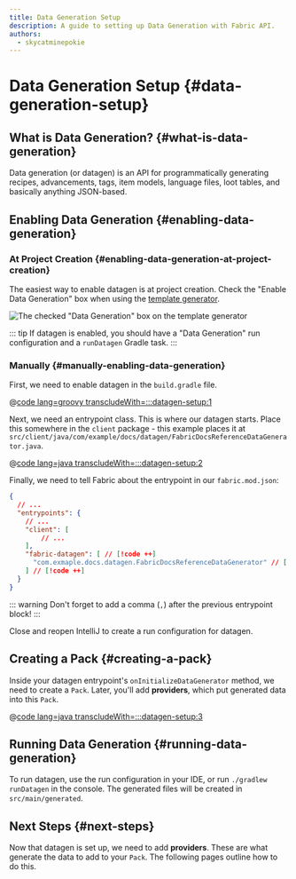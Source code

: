 ```yaml
---
title: Data Generation Setup
description: A guide to setting up Data Generation with Fabric API.
authors:
  - skycatminepokie
---
```


# Data Generation Setup {#data-generation-setup}

## What is Data Generation? {#what-is-data-generation}
Data generation (or datagen) is an API for programmatically generating recipes, advancements, tags, item models, language files, loot tables, and basically anything JSON-based.

## Enabling Data Generation {#enabling-data-generation}

### At Project Creation {#enabling-data-generation-at-project-creation}
The easiest way to enable datagen is at project creation. Check the "Enable Data Generation" box when using the [template generator](https://fabricmc.net/develop/template/).

![The checked "Data Generation" box on the template generator](/assets/develop/data-generation/data_generation_setup_01.png)

::: tip
If datagen is enabled, you should have a "Data Generation" run configuration and a `runDatagen` Gradle task.
:::

### Manually {#manually-enabling-data-generation}
First, we need to enable datagen in the `build.gradle` file.

@[code lang=groovy transcludeWith=:::datagen-setup:1](@/reference/build.gradle)

Next, we need an entrypoint class. This is where our datagen starts. Place this somewhere in the `client` package - this example places it at `src/client/java/com/example/docs/datagen/FabricDocsReferenceDataGenerator.java`.

@[code lang=java transcludeWith=:::datagen-setup:2](@/reference/latest/src/client/java/com/example/docs/datagen/FabricDocsReferenceDataGenerator.java)

Finally, we need to tell Fabric about the entrypoint in our `fabric.mod.json`:

```json
{
  // ...
  "entrypoints": {
    // ...
	"client": [
		// ...
	],
    "fabric-datagen": [ // [!code ++]
	  "com.exmaple.docs.datagen.FabricDocsReferenceDataGenerator" // [!code ++]
	] // [!code ++]
  }
}
```

::: warning
Don't forget to add a comma (`,`) after the previous entrypoint block!
:::

Close and reopen IntelliJ to create a run configuration for datagen.

## Creating a Pack {#creating-a-pack}
Inside your datagen entrypoint's `onInitializeDataGenerator` method, we need to create a `Pack`. Later, you'll add **providers**, which put generated data into this `Pack`.

@[code lang=java transcludeWith=:::datagen-setup:3](@/reference/latest/src/client/java/com/example/docs/datagen/FabricDocsReferenceDataGenerator.java)

## Running Data Generation {#running-data-generation}
To run datagen, use the run configuration in your IDE, or run `./gradlew runDatagen` in the console. The generated files will be created in `src/main/generated`.

## Next Steps {#next-steps}

Now that datagen is set up, we need to add **providers**. These are what generate the data to add to your `Pack`. The following pages outline how to do this.